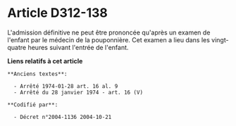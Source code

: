 # Article D312-138

L'admission définitive ne peut être prononcée qu'après un examen de l'enfant par le médecin de la pouponnière. Cet examen a
lieu dans les vingt-quatre heures suivant l'entrée de l'enfant.

**Liens relatifs à cet article**

	**Anciens textes**:

	  - Arrêté 1974-01-28 art. 16 al. 9
	  - Arrêté du 28 janvier 1974 - art. 16 (V)

	**Codifié par**:

	  - Décret n°2004-1136 2004-10-21
